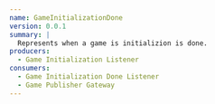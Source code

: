 ```yaml
---
name: GameInitializationDone
version: 0.0.1
summary: |
  Represents when a game is initializion is done.
producers:
  - Game Initialization Listener
consumers:
  - Game Initialization Done Listener
  - Game Publisher Gateway
---
```


<NodeGraph title="Consumer / Producer Diagram" />
